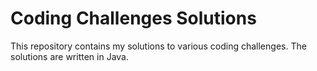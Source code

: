 # Coding Challenges Solutions
This repository contains my solutions to various coding challenges. The solutions are written in Java.